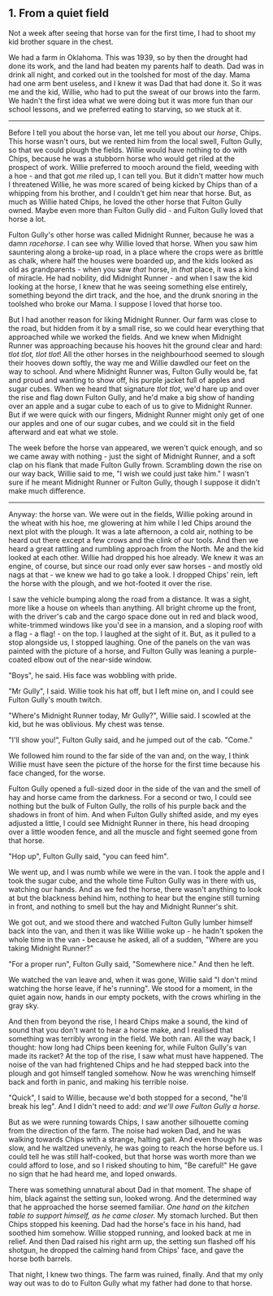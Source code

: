 ## 1. From a quiet field

Not a week after seeing that horse van for the first time, I had to shoot my kid brother square in the chest.

We had a farm in Oklahoma. This was 1939, so by then the drought had done its work, and the land had beaten my parents half to death. Dad was in drink all night, and corked out in the toolshed for most of the day. Mama had one arm bent useless, and I knew it was Dad that had done it. So it was me and the kid, Willie, who had to put the sweat of our brows into the farm. We hadn't the first idea what we were doing but it was more fun than our school lessons, and we preferred eating to starving, so we stuck at it.

***

Before I tell you about the horse van, let me tell you about our *horse*, Chips. This horse wasn't ours, but we rented him from the local swell, Fulton Gully, so that we could plough the fields. Willie would have nothing to do with Chips, because he was a stubborn horse who would get riled at the prospect of work. Willie preferred to mooch around the field, weeding with a hoe - and that got *me* riled up, I can tell you. But it didn't matter how much I threatened Willie, he was more scared of being kicked by Chips than of a whipping from his brother, and I couldn't get him near that horse. But, as much as Willie hated Chips, he loved the other horse that Fulton Gully owned. Maybe even more than Fulton Gully did - and Fulton Gully loved that horse a lot.

Fulton Gully's other horse was called Midnight Runner, because he was a damn *racehorse*. I can see why Willie loved that horse. When you saw him sauntering along a broke-up road, in a place where the crops were as brittle as chalk, where half the houses were boarded up, and the kids looked as old as grandparents - when you saw *that* horse, in *that* place, it was a kind of miracle. He had nobility, did Midnight Runner - and when I saw the kid looking at the horse, I knew that he was seeing something else entirely, something beyond the dirt track, and the hoe, and the drunk snoring in the toolshed who broke our Mama. I suppose I loved that horse too.

But I had another reason for liking Midnight Runner. Our farm was close to the road, but hidden from it by a small rise, so we could hear everything that approached while we worked the fields. And we knew when Midnight Runner was approaching because his hooves hit the ground clear and hard: *tlot tlot, tlot tlot*! All the other horses in the neighbourhood seemed to slough their hooves down softly, the way me and Willie dawdled our feet on the way to school. And where Midnight Runner was, Fulton Gully would be, fat and proud and wanting to show off, his purple jacket full of apples and sugar cubes. When we heard that signature *tlot tlot*, we'd hare up and over the rise and flag down Fulton Gully, and he'd make a big show of handing over an apple and a sugar cube to each of us to give to Midnight Runner. But if we were quick with our fingers, Midnight Runner might only get of one our apples and one of our sugar cubes, and we could sit in the field afterward and eat what we stole. 

The week before the horse van appeared, we weren't quick enough, and so we came away with nothing - just the sight of Midnight Runner, and a soft clap on his flank that made Fulton Gully frown. Scrambling down the rise on our way back, Willie said to me, "I wish we could just take him." I wasn't sure if he meant Midnight Runner or Fulton Gully, though I suppose it didn't make much difference.

***

Anyway: the horse van. We were out in the fields, Willie poking around in the wheat with his hoe, me glowering at him while I led Chips around the next plot with the plough. It was a late afternoon, a cold air, nothing to be heard out there except a few crows and the clink of our tools. And then we heard a great rattling and rumbling approach from the North. Me and the kid looked at each other. Willie had dropped his hoe already. We knew it was an engine, of course, but since our road only ever saw horses - and mostly old nags at that - we knew we had to go take a look. I dropped Chips' rein, left the horse with the plough, and we hot-footed it over the rise.

I saw the vehicle bumping along the road from a distance. It was a sight, more like a house on wheels than anything. All bright chrome up the front, with the driver's cab and the cargo space done out in red and black wood, white-trimmed windows like you'd see in a mansion, and a sloping roof with a flag - a flag! - on the top. I laughed at the sight of it. But, as it pulled to a stop alongside us, I stopped laughing. One of the panels on the van was painted with the picture of a horse, and Fulton Gully was leaning a purple-coated elbow out of the near-side window.

"Boys", he said. His face was wobbling with pride.

"Mr Gully", I said. Willie took his hat off, but I left mine on, and I could see Fulton Gully's mouth twitch.

"Where's Midnight Runner today, Mr Gully?", Willie said. I scowled at the kid, but he was oblivious. My chest was tense.

"I'll show you!", Fulton Gully said, and he jumped out of the cab. "Come."

We followed him round to the far side of the van and, on the way, I think Willie must have seen the picture of the horse for the first time because his face changed, for the worse.

Fulton Gully opened a full-sized door in the side of the van and the smell of hay and horse came from the darkness. For a second or two, I could see nothing but the bulk of Fulton Gully, the rolls of his purple back and the shadows in front of him. And when Fulton Gully shifted aside, and my eyes adjusted a little, I could see Midnight Runner in there, his head drooping over a little wooden fence, and all the muscle and fight seemed gone from that horse.

"Hop up", Fulton Gully said, "you can feed him".

We went up, and I was numb while we were in the van. I took the apple and I took the sugar cube, and the whole time Fulton Gully was in there with us, watching our hands. And as we fed the horse, there wasn't anything to look at but the blackness behind him, nothing to hear but the engine still turning in front, and nothing to smell but the hay and Midnight Runner's shit. 

We got out, and we stood there and watched Fulton Gully lumber himself back into the van, and then it was like Willie woke up - he hadn't spoken the whole time in the van - because he asked, all of a sudden, "Where are you taking Midnight Runner?"

"For a proper run", Fulton Gully said, "Somewhere nice." And then he left.

We watched the van leave and, when it was gone, Willie said "I don't mind watching the horse leave, if he's running".  We stood for a moment, in the quiet again now, hands in our empty pockets, with the crows whirling in the gray sky.

And then from beyond the rise, I heard Chips make a sound, the kind of sound that you don't want to hear a horse make, and I realised that something was terribly wrong in the field. We both ran. All the way back, I thought: how long had Chips been keening for, while Fulton Gully's van made its racket? At the top of the rise, I saw what must have happened. The noise of the van had frightened Chips and he had stepped back into the plough and got himself tangled somehow. Now he was wrenching himself back and forth in panic, and making his terrible noise.

"Quick", I said to Willie, because we'd both stopped for a second, "he'll break his leg". And I didn't need to add: *and we'll owe Fulton Gully a horse*.

But as we were running towards Chips, I saw another silhouette coming from the direction of the farm. The noise had woken Dad, and he was walking towards Chips with a strange, halting gait. And even though he was slow, and he waltzed unevenly, he was going to reach the horse before us. I could tell he was still half-cooked, but that horse was worth more than we could afford to lose, and so I risked shouting to him, "Be careful!" He gave no sign that he had heard me, and loped onwards. 

There was something unnatural about Dad in that moment. The shape of him, black against the setting sun, looked wrong. And the determined way that he approached the horse seemed familiar. *One hand on the kitchen table to support himself, as he came closer.* My stomach lurched. But then Chips stopped his keening. Dad had the horse's face in his hand, had soothed him somehow. Willie stopped running, and looked back at me in relief. And then Dad raised his right arm up, the setting sun flashed off his shotgun, he dropped the calming hand from Chips' face, and gave the horse both barrels.

That night, I knew two things. The farm was ruined, finally. And that my only way out was to do to Fulton Gully what my father had done to that horse.
